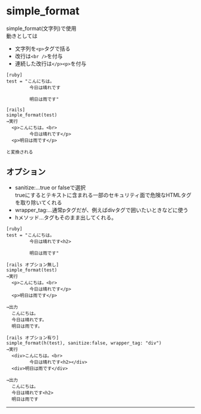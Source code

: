 # simple_format
simple_format(文字列)で使用   
動きとしては
- 文字列を`<p>`タグで括る
- 改行は`<br />`を付与
- 連続した改行は`</p><p>`を付与
~~~
[ruby]
test = "こんにちは。
  　　　　今日は晴れです
  
  　　　　明日は雨です"
  
[rails]
simple_format(test)
→実行  
  <p>こんにちは。<br>
  　　　　今日は晴れです</p>
  <p>明日は雨です</p>
  
と変換される
~~~

## オプション
- sanitize:...true or falseで選択    
trueにするとテキストに含まれる一部のセキュリティ面で危険なHTMLタグを取り除いてくれる
- wrapper_tag:...通常pタグだが、例えばdivタグで囲いたいときなどに使う
- hメソッド...タグもそのまま出してくれる。
~~~
[ruby]
test = "こんにちは。
  　　　　今日は晴れです<h2>
  
  　　　　明日は雨です"
  
[rails オプション無し]
simple_format(test)
→実行  
  <p>こんにちは。<br>
  　　　　今日は晴れです</p>
  <p>明日は雨です</p>

→出力
  こんにちは。
  今日は晴れです。
  明日は雨です。
  
[rails オプション有り]
simple_format(h(test), sanitize:false, wrapper_tag: "div")
→実行  
  <div>こんにちは。<br>
  　　　　今日は晴れです<h2></div>
  <div>明日は雨です</div>

→出力
  こんにちは。
  今日は晴れです<h2>
  明日は雨です
~~~
***
